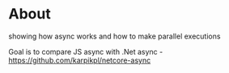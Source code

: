 # About
showing how async works and how to make parallel executions

Goal is to compare JS async with .Net async - https://github.com/karpikpl/netcore-async
